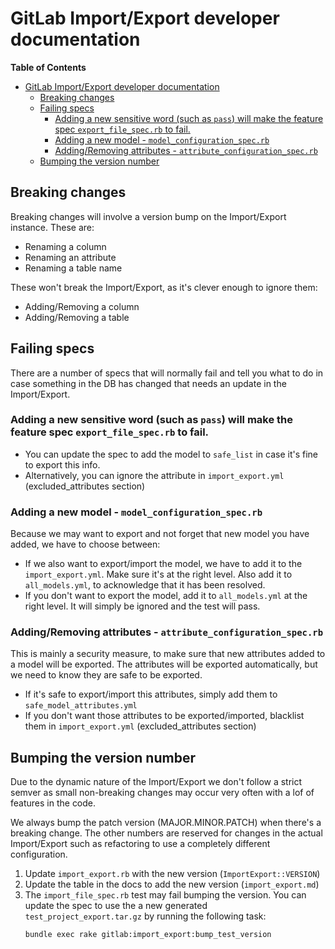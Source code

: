 # GitLab Import/Export developer documentation

<!-- START doctoc generated TOC please keep comment here to allow auto update -->
<!-- DON'T EDIT THIS SECTION, INSTEAD RE-RUN doctoc TO UPDATE -->
**Table of Contents**

- [GitLab Import/Export developer documentation](#gitlab-importexport-developer-documentation)
  - [Breaking changes](#breaking-changes)
  - [Failing specs](#failing-specs)
    - [Adding a new sensitive word (such as `pass`) will make the feature spec `export_file_spec.rb` to fail.](#adding-a-new-sensitive-word-such-as-pass-will-make-the-feature-spec-export_file_specrb-to-fail)
    - [Adding a new model - `model_configuration_spec.rb`](#adding-a-new-model---model_configuration_specrb)
    - [Adding/Removing attributes - `attribute_configuration_spec.rb`](#addingremoving-attributes---attribute_configuration_specrb)
  - [Bumping the version number](#bumping-the-version-number)

<!-- END doctoc generated TOC please keep comment here to allow auto update -->

## Breaking changes

Breaking changes will involve a version bump on the Import/Export instance. These are:
- Renaming a column
- Renaming an attribute
- Renaming a table name

These won't break the Import/Export, as it's clever enough to ignore them:
- Adding/Removing a column
- Adding/Removing a table

## Failing specs

There are a number of specs that will normally fail and tell you what to do in case something
in the DB has changed that needs an update in the Import/Export.

### Adding a new sensitive word (such as `pass`) will make the feature spec `export_file_spec.rb` to fail.

- You can update the spec to add the model to `safe_list` in case it's fine to export this info.
- Alternatively, you can ignore the attribute in `import_export.yml` (excluded_attributes section)

### Adding a new model - `model_configuration_spec.rb`

Because we may want to export and not forget that new model you have added, we have to choose between:

- If we also want to export/import the model, we have to add it to the `import_export.yml`. Make sure
it's at the right level. Also add it to `all_models.yml`, to acknowledge that it has been resolved.
- If you don't want to export the model, add it to `all_models.yml` at the right level. It will simply
be ignored and the test will pass.


### Adding/Removing attributes - `attribute_configuration_spec.rb`

This is mainly a security measure, to make sure that new attributes added to a model will be exported.
The attributes will be exported automatically, but we need to know they are safe to be exported.

- If it's safe to export/import this attributes, simply add them to `safe_model_attributes.yml`
- If you don't want those attributes to be exported/imported, blacklist them in `import_export.yml`
(excluded_attributes section)

## Bumping the version number

Due to the dynamic nature of the Import/Export we don't follow a strict semver 
as small non-breaking changes may occur very often with a lof of features in the code.

We always bump the patch version (MAJOR.MINOR.PATCH) when there's a breaking change.
The other numbers are reserved for changes in the actual Import/Export such as refactoring
to use a completely different configuration.

1. Update `import_export.rb` with the new version (`ImportExport::VERSION`)
1. Update the table in the docs to add the new version (`import_export.md`)
1. The `import_file_spec.rb` test may fail bumping the version. You can update the spec
to use the a new generated `test_project_export.tar.gz` by running the following task: 
    ```sh
    bundle exec rake gitlab:import_export:bump_test_version 
    ```
